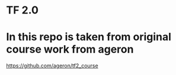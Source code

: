 # TF 2.0
# In this repo is taken from original course work from ageron 
https://github.com/ageron/tf2_course
